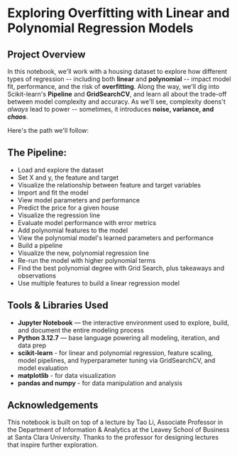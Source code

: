 # Exploring Overfitting with Linear and Polynomial Regression Models

## Project Overview

In this notebook, we'll work with a housing dataset to explore how different types of regression -- including both **linear** and **polynomial** -- impact model fit, performance, and the risk of **overfitting**. Along the way, we'll dig into Scikit-learn's **Pipeline** and **GridSearchCV**, and learn all about the trade-off between model complexity and accuracy. As we'll see, complexity doens't *always* lead to power -- sometimes, it introduces **noise, variance, and *chaos***.

Here's the path we'll follow:

## The Pipeline:

- Load and explore the dataset
- Set X and y, the feature and target
- Visualize the relationship between feature and target variables
- Import and fit the model
- View model parameters and performance
- Predict the price for a given house
- Visualize the regression line
- Evaluate model performance with error metrics
- Add polynomial features to the model
- View the polynomial model's learned parameters and performance
- Build a pipeline
- Visualize the new, polynomial regression line
- Re-run the model with higher polynomial terms
- Find the best polynomial degree with Grid Search, plus takeaways and observations
- Use multiple features to build a linear regression model

## Tools & Libraries Used

- **Jupyter Notebook** — the interactive environment used to explore, build, and document the entire modeling process   
- **Python 3.12.7** — base language powering all modeling, iteration, and data prep   
- **scikit-learn** - for linear and polynomial regression, feature scaling, model pipelines, and hyperparameter tuning via GridSearchCV, and model evaluation
- **matplotlib** - for data visualization
- **pandas and numpy** - for data manipulation and analysis


## Acknowledgements

This notebook is built on top of a lecture by Tao Li, Associate Professor in the Department of Information & Analytics at the Leavey School of Business at Santa Clara University. Thanks to the professor for designing lectures that inspire further exploration.
